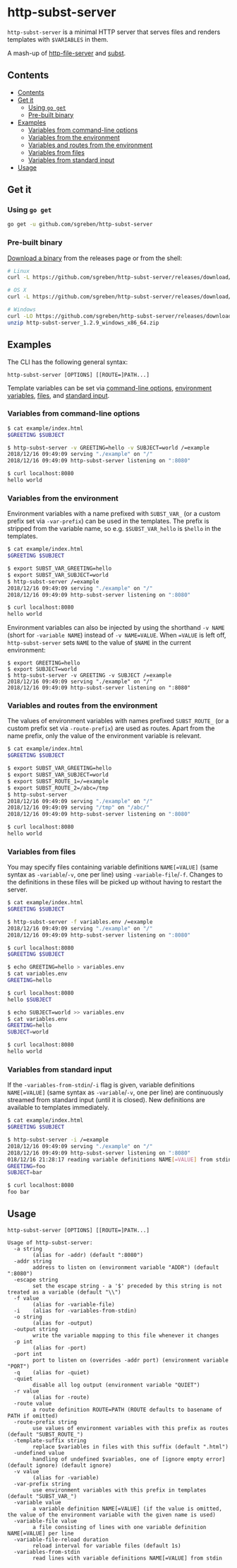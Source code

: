 # http-subst-server

`http-subst-server` is a minimal HTTP server that serves files and renders templates with `$VARIABLES` in them.

A mash-up of [http-file-server](https://github.com/sgreben/http-file-server) and [subst](https://github.com/sgreben/subst).

## Contents

- [Contents](#contents)
- [Get it](#get-it)
  - [Using `go get`](#using-go-get)
  - [Pre-built binary](#pre-built-binary)
- [Examples](#examples)
  - [Variables from command-line options](#variables-from-command-line-options)
  - [Variables from the environment](#variables-from-the-environment)
  - [Variables and routes from the environment](#variables-and-routes-from-the-environment)
  - [Variables from files](#variables-from-files)
  - [Variables from standard input](#variables-from-standard-input)
- [Usage](#usage)


## Get it

### Using `go get`

```sh
go get -u github.com/sgreben/http-subst-server
```

### Pre-built binary

[Download a binary](https://github.com/sgreben/http-subst-server/releases/latest) from the releases page or from the shell:

```sh
# Linux
curl -L https://github.com/sgreben/http-subst-server/releases/download/1.2.9/http-subst-server_1.2.9_linux_x86_64.tar.gz | tar xz

# OS X
curl -L https://github.com/sgreben/http-subst-server/releases/download/1.2.9/http-subst-server_1.2.9_osx_x86_64.tar.gz | tar xz

# Windows
curl -LO https://github.com/sgreben/http-subst-server/releases/download/1.2.9/http-subst-server_1.2.9_windows_x86_64.zip
unzip http-subst-server_1.2.9_windows_x86_64.zip
```

## Examples

The CLI has the following general syntax:

```text
http-subst-server [OPTIONS] [[ROUTE=]PATH...]
```

Template variables can be set via [command-line options](#variables-from-command-line-options), [environment variables](#variables-from-environment), [files](#variables-from-files), and [standard input](#variables-from-standard-input).

### Variables from command-line options

```sh
$ cat example/index.html
$GREETING $SUBJECT
```

```sh
$ http-subst-server -v GREETING=hello -v SUBJECT=world /=example
2018/12/16 09:49:09 serving "./example" on "/"
2018/12/16 09:49:09 http-subst-server listening on ":8080"
```


```sh
$ curl localhost:8080
hello world
```

### Variables from the environment

Environment variables with a name prefixed with `SUBST_VAR_` (or a custom prefix set via `-var-prefix`) can be used in the templates. The prefix is stripped from the variable name, so e.g. `$SUBST_VAR_hello` is `$hello` in the templates.


```sh
$ cat example/index.html
$GREETING $SUBJECT
```

```sh
$ export SUBST_VAR_GREETING=hello
$ export SUBST_VAR_SUBJECT=world
$ http-subst-server /=example
2018/12/16 09:49:09 serving "./example" on "/"
2018/12/16 09:49:09 http-subst-server listening on ":8080"
```

```sh
$ curl localhost:8080
hello world
```

Environment variables can also be injected by using the shorthand `-v NAME` (short for `-variable NAME`) instead of `-v NAME=VALUE`. When `=VALUE` is left off, `http-subst-server` sets `NAME` to the value of `$NAME` in the current environment:

```
$ export GREETING=hello
$ export SUBJECT=world
$ http-subst-server -v GREETING -v SUBJECT /=example
2018/12/16 09:49:09 serving "./example" on "/"
2018/12/16 09:49:09 http-subst-server listening on ":8080"
```

### Variables and routes from the environment

The values of environment variables with names prefixed `SUBST_ROUTE_` (or a custom prefix set via `-route-prefix`) are used as routes. Apart from the name prefix, only the value of the environment variable is relevant.

```sh
$ cat example/index.html
$GREETING $SUBJECT
```

```sh
$ export SUBST_VAR_GREETING=hello
$ export SUBST_VAR_SUBJECT=world
$ export SUBST_ROUTE_1=/=example
$ export SUBST_ROUTE_2=/abc=/tmp
$ http-subst-server
2018/12/16 09:49:09 serving "./example" on "/"
2018/12/16 09:49:09 serving "/tmp" on "/abc/"
2018/12/16 09:49:09 http-subst-server listening on ":8080"
```

```sh
$ curl localhost:8080
hello world
```

### Variables from files

You may specify files containing variable definitions `NAME[=VALUE]` (same syntax as `-variable`/`-v`, one per line) using `-variable-file`/`-f`.
Changes to the definitions in these files will be picked up without having to restart the server.

```sh
$ cat example/index.html
$GREETING $SUBJECT
```

```sh
$ http-subst-server -f variables.env /=example
2018/12/16 09:49:09 serving "./example" on "/"
2018/12/16 09:49:09 http-subst-server listening on ":8080"
```

```sh
$ curl localhost:8080
$GREETING $SUBJECT
```

```sh
$ echo GREETING=hello > variables.env
$ cat variables.env
GREETING=hello
```

```sh
$ curl localhost:8080
hello $SUBJECT
```

```sh
$ echo SUBJECT=world >> variables.env
$ cat variables.env
GREETING=hello
SUBJECT=world
```

```sh
$ curl localhost:8080
hello world
```

### Variables from standard input

If the `-variables-from-stdin`/`-i` flag is given, variable definitions `NAME[=VALUE]` (same syntax as `-variable`/`-v`, one per line) are continuously streamed from standard input (until it is closed). New definitions are available to templates immediately.

```sh
$ cat example/index.html
$GREETING $SUBJECT
```

```sh
$ http-subst-server -i /=example
2018/12/16 09:49:09 serving "./example" on "/"
2018/12/16 09:49:09 http-subst-server listening on ":8080"
018/12/16 21:28:17 reading variable definitions NAME[=VALUE] from stdin
GREETING=foo
SUBJECT=bar
```

```sh
$ curl localhost:8080
foo bar
```

## Usage

```text
http-subst-server [OPTIONS] [[ROUTE=]PATH...]
```

```text
Usage of http-subst-server:
  -a string
    	(alias for -addr) (default ":8080")
  -addr string
    	address to listen on (environment variable "ADDR") (default ":8080")
  -escape string
    	set the escape string - a '$' preceded by this string is not treated as a variable (default "\\")
  -f value
    	(alias for -variable-file)
  -i	(alias for -variables-from-stdin)
  -o string
    	(alias for -output)
  -output string
    	write the variable mapping to this file whenever it changes
  -p int
    	(alias for -port)
  -port int
    	port to listen on (overrides -addr port) (environment variable "PORT")
  -q	(alias for -quiet)
  -quiet
    	disable all log output (environment variable "QUIET")
  -r value
    	(alias for -route)
  -route value
    	a route definition ROUTE=PATH (ROUTE defaults to basename of PATH if omitted)
  -route-prefix string
    	use values of environment variables with this prefix as routes (default "SUBST_ROUTE_")
  -template-suffix string
    	replace $variables in files with this suffix (default ".html")
  -undefined value
    	handling of undefined $variables, one of [ignore empty error] (default ignore) (default ignore)
  -v value
    	(alias for -variable)
  -var-prefix string
    	use environment variables with this prefix in templates (default "SUBST_VAR_")
  -variable value
    	a variable definition NAME[=VALUE] (if the value is omitted, the value of the environment variable with the given name is used)
  -variable-file value
    	a file consisting of lines with one variable definition NAME[=VALUE] per line
  -variable-file-reload duration
    	reload interval for variable files (default 1s)
  -variables-from-stdin
    	read lines with variable definitions NAME[=VALUE] from stdin
```
